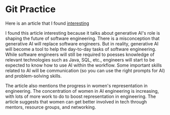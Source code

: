 # Git Practice
Here is an article that I found [interesting](https://cxotoday.com/interviews/generative-ais-role-in-revolutionizing-software-development-shaping-the-future-of-engineering-skills-and-inclusivity/)

I found this article interesting because it talks about generative AI's role is shaping the future of software engineering. There is a misconception that generative AI will replace software engineers. But in reality, generative AI will become a tool to help the day-to-day tasks of software engineering. While software engineers will still be required to poesses knowledge of relevant technologies such as Java, SQL, etc., engineers will start to be expected to know how to use AI within the workflow. Some important skills related to AI will be communication (so you can use the right prompts for AI) and problem-solving skills.

The article also mentions the progress in women's representation in engineering. The concentration of women in AI engineering is increasing, with lots of more work to do to boost representation in engineering. The article suggests that women can get better involved in tech through mentors, resource groups, and networking. 

